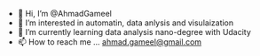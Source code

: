 - 👋 Hi, I’m @AhmadGameel
- 👀 I’m interested in automatin, data anlysis and visulaization
- 🌱 I’m currently learning data analysis nano-degree with Udacity
- 📫 How to reach me ... ahmad.gameel@gmail.com

<!---
AhmadGameel/AhmadGameel is a ✨ special ✨ repository because its `README.md` (this file) appears on your GitHub profile.
You can click the Preview link to take a look at your changes.
--->
